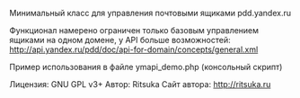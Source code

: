 Минимальный класс для управления почтовыми ящиками pdd.yandex.ru

Функционал намерено ограничен только базовым управлением ящиками на одном домене, у API больше возможностей: 
http://api.yandex.ru/pdd/doc/api-for-domain/concepts/general.xml

Пример использования в файле ymapi_demo.php (консольный скрипт)

Лицензия: 		GNU GPL v3+
Автор: 			Ritsuka 
Сайт автора:	http://ritsuka.ru
